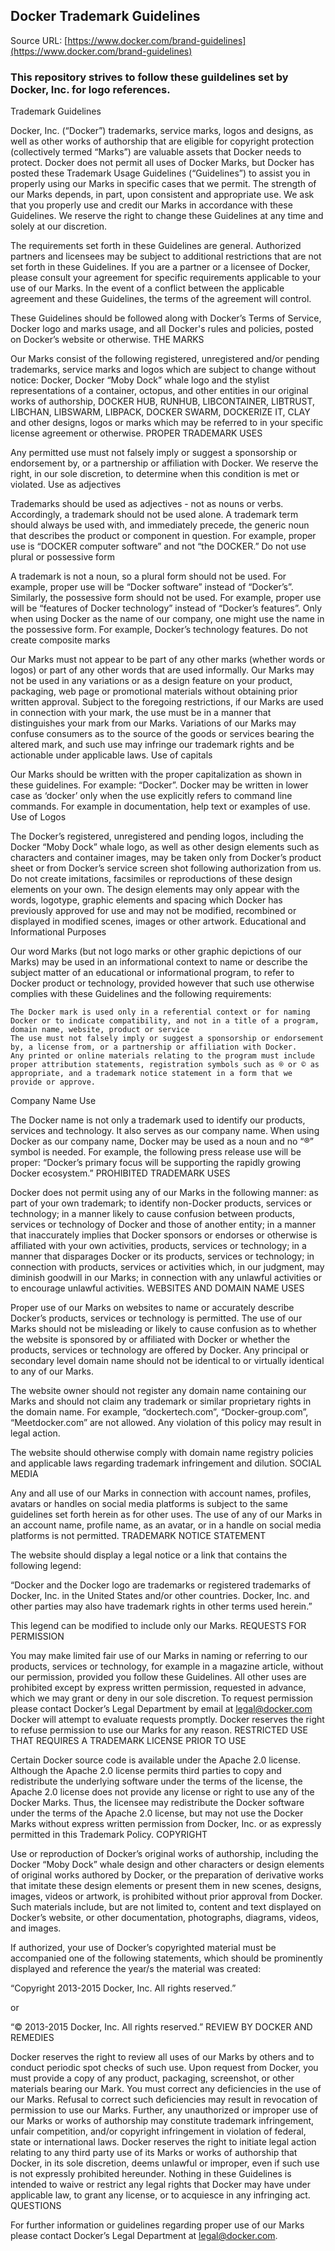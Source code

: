 ## Docker Trademark Guidelines
Source URL: [https://www.docker.com/brand-guidelines](https://www.docker.com/brand-guidelines)

### This repository strives to follow these guildelines set by Docker, Inc. for logo references.

Trademark Guidelines

Docker, Inc. (“Docker”) trademarks, service marks, logos and designs, as well as other works of authorship that are eligible for copyright protection (collectively termed “Marks”) are valuable assets that Docker needs to protect. Docker does not permit all uses of Docker Marks, but Docker has posted these Trademark Usage Guidelines (“Guidelines”) to assist you in properly using our Marks in specific cases that we permit. The strength of our Marks depends, in part, upon consistent and appropriate use. We ask that you properly use and credit our Marks in accordance with these Guidelines. We reserve the right to change these Guidelines at any time and solely at our discretion.

The requirements set forth in these Guidelines are general. Authorized partners and licensees may be subject to additional restrictions that are not set forth in these Guidelines. If you are a partner or a licensee of Docker, please consult your agreement for specific requirements applicable to your use of our Marks. In the event of a conflict between the applicable agreement and these Guidelines, the terms of the agreement will control.

These Guidelines should be followed along with Docker’s Terms of Service, Docker logo and marks usage, and all Docker's rules and policies, posted on Docker’s website or otherwise.
THE MARKS

Our Marks consist of the following registered, unregistered and/or pending trademarks, service marks and logos which are subject to change without notice: Docker, Docker “Moby Dock” whale logo and the stylist representations of a container, octopus, and other entities in our original works of authorship, DOCKER HUB, RUNHUB, LIBCONTAINER, LIBTRUST, LIBCHAN, LIBSWARM, LIBPACK, DOCKER SWARM, DOCKERIZE IT, CLAY and other designs, logos or marks which may be referred to in your specific license agreement or otherwise.
PROPER TRADEMARK USES

Any permitted use must not falsely imply or suggest a sponsorship or endorsement by, or a partnership or affiliation with Docker. We reserve the right, in our sole discretion, to determine when this condition is met or violated.
Use as adjectives

Trademarks should be used as adjectives - not as nouns or verbs. Accordingly, a trademark should not be used alone. A trademark term should always be used with, and immediately precede, the generic noun that describes the product or component in question. For example, proper use is “DOCKER computer software” and not “the DOCKER.”
Do not use plural or possessive form

A trademark is not a noun, so a plural form should not be used. For example, proper use will be “Docker software” instead of “Docker’s”. Similarly, the possessive form should not be used. For example, proper use will be “features of Docker technology” instead of “Docker’s features”. Only when using Docker as the name of our company, one might use the name in the possessive form. For example, Docker’s technology features.
Do not create composite marks

Our Marks must not appear to be part of any other marks (whether words or logos) or part of any other words that are used informally. Our Marks may not be used in any variations or as a design feature on your product, packaging, web page or promotional materials without obtaining prior written approval. Subject to the foregoing restrictions, if our Marks are used in connection with your mark, the use must be in a manner that distinguishes your mark from our Marks. Variations of our Marks may confuse consumers as to the source of the goods or services bearing the altered mark, and such use may infringe our trademark rights and be actionable under applicable laws.
Use of capitals

Our Marks should be written with the proper capitalization as shown in these guidelines. For example: “Docker”. Docker may be written in lower case as ‘docker’ only when the use explicitly refers to command line commands. For example in documentation, help text or examples of use.
Use of Logos

The Docker’s registered, unregistered and pending logos, including the Docker “Moby Dock” whale logo, as well as other design elements such as characters and container images, may be taken only from Docker’s product sheet or from Docker’s service screen shot following authorization from us. Do not create imitations, facsimiles or reproductions of these design elements on your own. The design elements may only appear with the words, logotype, graphic elements and spacing which Docker has previously approved for use and may not be modified, recombined or displayed in modified scenes, images or other artwork.
Educational and Informational Purposes

Our word Marks (but not logo marks or other graphic depictions of our Marks) may be used in an informational context to name or describe the subject matter of an educational or informational program, to refer to Docker product or technology, provided however that such use otherwise complies with these Guidelines and the following requirements:

    The Docker mark is used only in a referential context or for naming Docker or to indicate compatibility, and not in a title of a program, domain name, website, product or service
    The use must not falsely imply or suggest a sponsorship or endorsement by, a license from, or a partnership or affiliation with Docker.
    Any printed or online materials relating to the program must include proper attribution statements, registration symbols such as ® or © as appropriate, and a trademark notice statement in a form that we provide or approve.

Company Name Use

The Docker name is not only a trademark used to identify our products, services and technology. It also serves as our company name. When using Docker as our company name, Docker may be used as a noun and no “®” symbol is needed. For example, the following press release use will be proper: “Docker’s primary focus will be supporting the rapidly growing Docker ecosystem.”
PROHIBITED TRADEMARK USES

Docker does not permit using any of our Marks in the following manner: as part of your own trademark; to identify non-Docker products, services or technology; in a manner likely to cause confusion between products, services or technology of Docker and those of another entity; in a manner that inaccurately implies that Docker sponsors or endorses or otherwise is affiliated with your own activities, products, services or technology; in a manner that disparages Docker or its products, services or technology; in connection with products, services or activities which, in our judgment, may diminish goodwill in our Marks; in connection with any unlawful activities or to encourage unlawful activities.
WEBSITES AND DOMAIN NAME USES

Proper use of our Marks on websites to name or accurately describe Docker’s products, services or technology is permitted. The use of our Marks should not be misleading or likely to cause confusion as to whether the website is sponsored by or affiliated with Docker or whether the products, services or technology are offered by Docker. Any principal or secondary level domain name should not be identical to or virtually identical to any of our Marks.

The website owner should not register any domain name containing our Marks and should not claim any trademark or similar proprietary rights in the domain name. For example, “dockertech.com”, “Docker-group.com”, “Meetdocker.com” are not allowed. Any violation of this policy may result in legal action.

The website should otherwise comply with domain name registry policies and applicable laws regarding trademark infringement and dilution.
SOCIAL MEDIA

Any and all use of our Marks in connection with account names, profiles, avatars or handles on social media platforms is subject to the same guidelines set forth herein as for other uses. The use of any of our Marks in an account name, profile name, as an avatar, or in a handle on social media platforms is not permitted.
TRADEMARK NOTICE STATEMENT

The website should display a legal notice or a link that contains the following legend:

“Docker and the Docker logo are trademarks or registered trademarks of Docker, Inc. in the United States and/or other countries. Docker, Inc. and other parties may also have trademark rights in other terms used herein.”

This legend can be modified to include only our Marks.
REQUESTS FOR PERMISSION

You may make limited fair use of our Marks in naming or referring to our products, services or technology, for example in a magazine article, without our permission, provided you follow these Guidelines. All other uses are prohibited except by express written permission, requested in advance, which we may grant or deny in our sole discretion. To request permission please contact Docker’s Legal Department by email at legal@docker.com Docker will attempt to evaluate requests promptly. Docker reserves the right to refuse permission to use our Marks for any reason.
RESTRICTED USE THAT REQUIRES A TRADEMARK LICENSE PRIOR TO USE

Certain Docker source code is available under the Apache 2.0 license. Although the Apache 2.0 license permits third parties to copy and redistribute the underlying software under the terms of the license, the Apache 2.0 license does not provide any license or right to use any of the Docker Marks. Thus, the licensee may redistribute the Docker software under the terms of the Apache 2.0 license, but may not use the Docker Marks without express written permission from Docker, Inc. or as expressly permitted in this Trademark Policy.
COPYRIGHT

Use or reproduction of Docker’s original works of authorship, including the Docker “Moby Dock” whale design and other characters or design elements of original works authored by Docker, or the preparation of derivative works that imitate these design elements or present them in new scenes, designs, images, videos or artwork, is prohibited without prior approval from Docker. Such materials include, but are not limited to, content and text displayed on Docker’s website, or other documentation, photographs, diagrams, videos, and images.

If authorized, your use of Docker’s copyrighted material must be accompanied one of the following statements, which should be prominently displayed and reference the year/s the material was created:

“Copyright 2013-2015 Docker, Inc. All rights reserved.”

or

“© 2013-2015 Docker, Inc. All rights reserved.”
REVIEW BY DOCKER AND REMEDIES

Docker reserves the right to review all uses of our Marks by others and to conduct periodic spot checks of such use. Upon request from Docker, you must provide a copy of any product, packaging, screenshot, or other materials bearing our Mark. You must correct any deficiencies in the use of our Marks. Refusal to correct such deficiencies may result in revocation of permission to use our Marks. Further, any unauthorized or improper use of our Marks or works of authorship may constitute trademark infringement, unfair competition, and/or copyright infringement in violation of federal, state or international laws. Docker reserves the right to initiate legal action relating to any third party use of its Marks or works of authorship that Docker, in its sole discretion, deems unlawful or improper, even if such use is not expressly prohibited hereunder. Nothing in these Guidelines is intended to waive or restrict any legal rights that Docker may have under applicable law, to grant any license, or to acquiesce in any infringing act.
QUESTIONS

For further information or guidelines regarding proper use of our Marks please contact Docker’s Legal Department at legal@docker.com.


